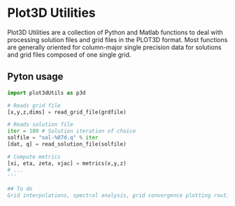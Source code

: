# Plot3D Utilities

Plot3D Utilities are a collection of Python and Matlab functions to deal with processing solution files and grid files in the PLOT3D format. Most functions are generally oriented for column-major single precision data for solutions and grid files composed of one single grid.

## Pyton usage
```python
import plot3dUtils as p3d

# Reads grid file
[x,y,z,dims] = read_grid_file(grdfile)

# Reads solution file
iter = 100 # Solution iteration of choice
solfile = "sol-%07d.q" % iter
[dat, q] = read_solution_file(solfile)

# Compute metrics
[xi, eta, zeta, xjac] = metrics(x,y,z)
# ...
'''

## To do
Grid interpolations, spectral analysis, grid convergence plotting routines, etc ...
